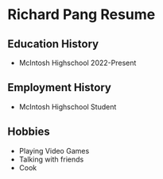 # Richard Pang Resume

## Education History
- McIntosh Highschool 2022-Present

##  Employment History
- McIntosh Highschool Student

## Hobbies
- Playing Video Games
- Talking with friends
- Cook
